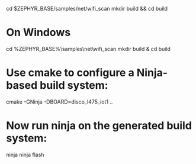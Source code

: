 cd $ZEPHYR_BASE/samples/net/wifi_scan
mkdir build && cd build

# On Windows
cd %ZEPHYR_BASE%\samples\net\wifi_scan
mkdir build & cd build


# Use cmake to configure a Ninja-based build system:
cmake -GNinja -DBOARD=disco_l475_iot1 ..

# Now run ninja on the generated build system:
ninja
ninja flash
